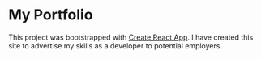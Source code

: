 # My Portfolio

This project was bootstrapped with [Create React App](https://github.com/facebook/create-react-app).
I have created this site to advertise my skills as a developer to potential employers.

